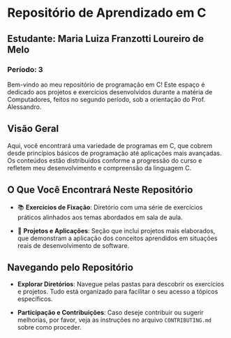 # Repositório de Aprendizado em C

## Estudante:  Maria Luiza Franzotti Loureiro de Melo

### Período: 3

Bem-vindo ao meu repositório de programação em C! Este espaço é dedicado aos projetos e exercícios desenvolvidos durante a matéria de Computadores, feitos no segundo período, sob a orientação do Prof. Alessandro.

## Visão Geral

Aqui, você encontrará uma variedade de programas em C, que cobrem desde princípios básicos de programação até aplicações mais avançadas. Os conteúdos estão distribuídos conforme a progressão do curso e refletem meu desenvolvimento e compreensão da linguagem C.

## O Que Você Encontrará Neste Repositório

- 📚 **Exercícios de Fixação**: Diretório com uma série de exercícios práticos alinhados aos temas abordados em sala de aula.
  
- 🚀 **Projetos e Aplicações**: Seção que inclui projetos mais elaborados, que demonstram a aplicação dos conceitos aprendidos em situações reais de desenvolvimento de software.

## Navegando pelo Repositório

- **Explorar Diretórios**: Navegue pelas pastas para descobrir os exercícios e projetos. Tudo está organizado para facilitar o seu acesso a tópicos específicos.

- **Participação e Contribuições**: Caso deseje contribuir ou sugerir melhorias, por favor, veja as instruções no arquivo `CONTRIBUTING.md` sobre como proceder.
